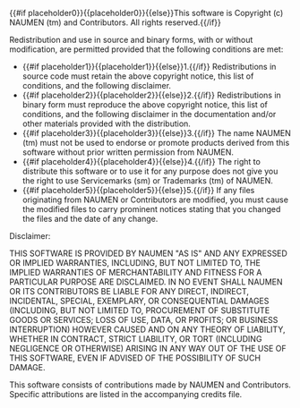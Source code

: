{{#if placeholder0}}{{placeholder0}}{{else}}This software is Copyright (c) NAUMEN (tm) and Contributors. All rights reserved.{{/if}}

Redistribution and use in source and binary forms, with or without modification, are permitted provided that the following conditions are met:

* {{#if placeholder1}}{{placeholder1}}{{else}}1.{{/if}} Redistributions in source code must retain the above copyright notice, this list of conditions, and the following disclaimer.
* {{#if placeholder2}}{{placeholder2}}{{else}}2.{{/if}} Redistributions in binary form must reproduce the above copyright notice, this list of conditions, and the following disclaimer in the documentation and/or other materials provided with the distribution.
* {{#if placeholder3}}{{placeholder3}}{{else}}3.{{/if}} The name NAUMEN (tm) must not be used to endorse or promote products derived from this software without prior written permission from NAUMEN.
* {{#if placeholder4}}{{placeholder4}}{{else}}4.{{/if}} The right to distribute this software or to use it for any purpose does not give you the right to use Servicemarks (sm) or Trademarks (tm) of NAUMEN.
* {{#if placeholder5}}{{placeholder5}}{{else}}5.{{/if}} If any files originating from NAUMEN or Contributors are modified, you must cause the modified files to carry prominent notices stating that you changed the files and the date of any change.

Disclaimer:

THIS SOFTWARE IS PROVIDED BY NAUMEN &quot;AS IS&quot; AND ANY EXPRESSED OR IMPLIED WARRANTIES, INCLUDING, BUT NOT LIMITED TO, THE IMPLIED WARRANTIES OF MERCHANTABILITY AND FITNESS FOR A PARTICULAR PURPOSE ARE DISCLAIMED. IN NO EVENT SHALL NAUMEN OR ITS CONTRIBUTORS BE LIABLE FOR ANY DIRECT, INDIRECT, INCIDENTAL, SPECIAL, EXEMPLARY, OR CONSEQUENTIAL DAMAGES (INCLUDING, BUT NOT LIMITED TO, PROCUREMENT OF SUBSTITUTE GOODS OR SERVICES; LOSS OF USE, DATA, OR PROFITS; OR BUSINESS INTERRUPTION) HOWEVER CAUSED AND ON ANY THEORY OF LIABILITY, WHETHER IN CONTRACT, STRICT LIABILITY, OR TORT (INCLUDING NEGLIGENCE OR OTHERWISE) ARISING IN ANY WAY OUT OF THE USE OF THIS SOFTWARE, EVEN IF ADVISED OF THE POSSIBILITY OF SUCH DAMAGE.

This software consists of contributions made by NAUMEN and Contributors. Specific attributions are listed in the accompanying credits file.